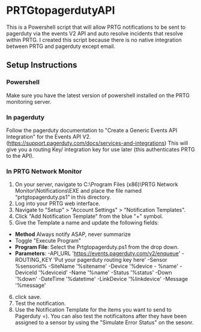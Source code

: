# PRTGtopagerdutyAPI
This is a Powershell script that will allow PRTG notifications to be sent to pagerduty via the events V2 API and auto resolve incidents that resolve within PRTG. I created this script because there is no native integration between PRTG and pagerduty except email.

## Setup Instructions
### Powershell
Make sure you have the latest version of powershell installed on the PRTG monitoring server.
### In pagerduty
Follow the pagerduty documentation to "Create a Generic Events API Integration" for the Events API V2.
(https://support.pagerduty.com/docs/services-and-integrations)
This will give you a routing Key/ integration key for use later (this authenticates PRTG to the API).
### In PRTG Network Monitor
1. On your server, navigate to C:\Program Files (x86)\PRTG Network Monitor\Notifications\EXE and place the file named “prtgtopagerduty.ps1” in this directory. 
2. Log into your PRTG web interface.
3. Navigate to "Setup" > "Account Settings" > "Notification Templates".
4. Click "Add Notification Template" from the blue "+" symbol.
5. Give the Template a name and update the following fields:
* **Method** Always notify ASAP, never summarize
* Toggle "Execute Program"
* **Program File**: Select the Prtgtopagerduty.ps1 from the drop down.
* **Parameters**: -API_URL 'https://events.pagerduty.com/v2/enqueue' -ROUTING_KEY 'Put your pagerduty routing key here' -Sensor %sensorid% -SiteName '%sitename' -Device '%device - %name' -DeviceId '%deviceid' -Name '%name' -Status '%status' -Down '%down' -DateTime '%datetime' -LinkDevice '%linkdevice' -Message '%message'
6. click save.
7. Test the notification.
8. Use the Notification Template for the items you want to send to Pagerduty =). You can also test the notificaitons after they have been assigned to a sensor by using the "Simulate Error Status" on the sesonr.
